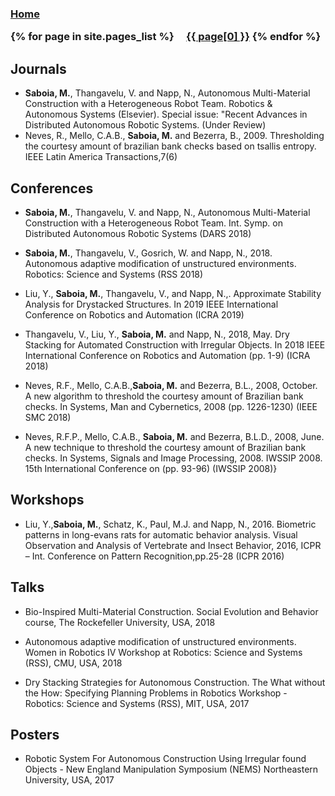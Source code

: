 
<h3 class="masthead-title">
<!-- <a href="/" title="Home">{{ site.title }}</a> -->
<a href="/" title="Home">Home</a>

{% for page in site.pages_list %}
  &nbsp;&nbsp;&nbsp;
  <a href="{{ page[1]  }}">{{ page[0] }}</a>
{% endfor %}
</h3>

## Journals

- **Saboia, M.**, Thangavelu, V. and Napp, N., Autonomous Multi-Material Construction with a Heterogeneous Robot Team. Robotics & Autonomous Systems (Elsevier). Special issue: "Recent Advances in Distributed Autonomous Robotic Systems. (Under Review) 
- Neves, R., Mello, C.A.B., **Saboia, M.** and Bezerra, B., 2009. Thresholding the courtesy amount of brazilian bank checks based on tsallis entropy. IEEE Latin America Transactions,7(6) 


## Conferences

- **Saboia, M.**, Thangavelu, V. and Napp, N., Autonomous Multi-Material Construction with a Heterogeneous Robot Team. Int. Symp. on Distributed Autonomous Robotic Systems (DARS 2018) 

- **Saboia, M.**, Thangavelu, V., Gosrich, W. and Napp, N., 2018. Autonomous adaptive modification of unstructured environments. Robotics: Science and Systems (RSS 2018)

- Liu, Y., **Saboia, M.**, Thangavelu, V., and Napp, N.,. Approximate Stability Analysis for Drystacked Structures. In 2019 IEEE International Conference on Robotics and Automation (ICRA 2019)

- Thangavelu, V., Liu, Y., **Saboia, M.** and Napp, N., 2018, May. Dry Stacking for Automated Construction with Irregular Objects. In 2018 IEEE International Conference on Robotics and Automation (pp. 1-9) (ICRA 2018)

- Neves, R.F., Mello, C.A.B.,**Saboia, M.** and Bezerra, B.L., 2008, October. A new algorithm to threshold the courtesy amount of Brazilian bank checks. In Systems, Man and Cybernetics, 2008  (pp. 1226-1230) (IEEE SMC 2018)

- Neves, R.F.P., Mello, C.A.B., **Saboia, M.** and Bezerra, B.L.D., 2008, June. A new technique to threshold the courtesy amount of Brazilian bank checks. In Systems, Signals and Image Processing, 2008. IWSSIP 2008. 15th International Conference on (pp. 93-96) (IWSSIP 2008)}

## Workshops

- Liu, Y.,**Saboia, M.**, Schatz, K., Paul, M.J. and Napp, N., 2016. Biometric patterns in long-evans rats for automatic behavior analysis. Visual Observation and Analysis of Vertebrate and Insect Behavior, 2016, ICPR – Int. Conference on Pattern Recognition,pp.25-28 (ICPR 2016)

## Talks
- Bio-Inspired Multi-Material Construction. Social Evolution and Behavior course, The Rockefeller University, USA, 2018

- Autonomous adaptive modification of unstructured environments. Women in Robotics IV Workshop at Robotics: Science and Systems (RSS), CMU, USA, 2018

- Dry Stacking Strategies for Autonomous Construction. The What without the How: Specifying Planning Problems in Robotics Workshop -  Robotics: Science and Systems (RSS), MIT, USA, 2017

## Posters
- Robotic System For Autonomous Construction Using Irregular found Objects - New England Manipulation Symposium (NEMS) Northeastern University, USA, 2017
    
